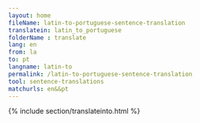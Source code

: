 ```yaml
---
layout: home
fileName: latin-to-portuguese-sentence-translation
translatein: latin_to_portuguese
folderName : translate
lang: en
from: la
to: pt
langname: latin-to
permalink: /latin-to-portuguese-sentence-translation
tool: sentence-translations
matchurls: en&&pt
---
```

{% include section/translateinto.html %}
